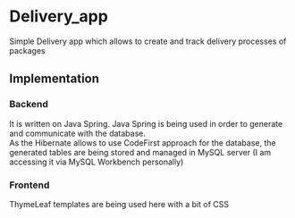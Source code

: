 # Delivery_app
Simple Delivery app which allows to create and track delivery processes of packages

## Implementation

### Backend
It is written on Java Spring. Java Spring is being used in order to generate and communicate with the database.  
As the Hibernate allows to use CodeFirst approach for the database, the generated tables are being stored and managed in MySQL server (I am accessing it via MySQL Workbench personally)

### Frontend
ThymeLeaf templates are being used here with a bit of CSS
